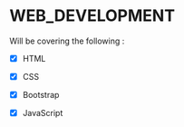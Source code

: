 # WEB_DEVELOPMENT


Will be covering the following :
- [x] HTML
- [x] CSS
- [x] Bootstrap
- [x] JavaScript

